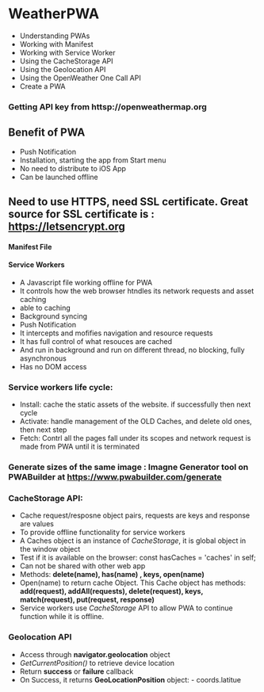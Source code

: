 # WeatherPWA
- Understanding PWAs
- Working with Manifest
- Working with Service Worker
- Using the CacheStorage API
- Using the Geolocation API
- Using the OpenWeather One Call API
- Create a PWA


### Getting API key from httsp://openweathermap.org

## Benefit of PWA
- Push Notification
- Installation, starting the app from Start menu
- No need to distribute to iOS App
- Can be launched offline

## Need to use HTTPS, need SSL certificate. Great source for SSL certificate is : https://letsencrypt.org

#### Manifest File
#### Service Workers
- A Javascript file working offline for PWA
- It controls how the web browser htndles its network requests and asset caching
- able to caching
- Background syncing
- Push Notification
- It intercepts and mofifies navigation and resource requests
- It has full control of what resouces are cached
- And run in background and run on different thread, no blocking, fully asynchronous
- Has no DOM access

### Service workers life cycle:
- Install: cache the static assets of the website. if successfully then next cycle
- Activate: handle management of the OLD Caches, and delete old ones, then next step
- Fetch: Contrl all the pages fall under its scopes and network request is made from PWA until it is terminated

### Generate sizes of the same image : Imagne Generator tool on PWABuilder at https://www.pwabuilder.com/generate

### CacheStorage API:
- Cache request/resposne object pairs, requests are keys and response are values
- To provide offline functionality for service workers
- A Caches object is an instance of _CacheStorage_, it is global object in the window object
- Test if it is available on the browser: const hasCaches = 'caches' in self;
- Can not be shared with other web app
- Methods: **delete(name), has(name) , keys, open(name)**
- Open(name) to return cache Object. This Cache object has methods: **add(request), addAll(requests), delete(request), keys, match(request),
  put(request, response)**
- Service workers use _CacheStorage_ API to allow PWA to continue function while it is offline.


### Geolocation API
- Access through **navigator.geolocation** object
- _GetCurrentPosition()_ to retrieve device location
- Return **success** or **failure** callback
- On Success, it returns **GeoLocationPosition** object:
      - coords.latitue
